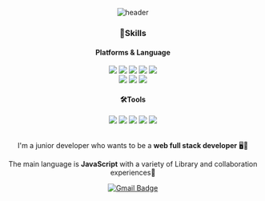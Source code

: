   <div align="center"> 

  ![header](https://capsule-render.vercel.app/api?type=waving&color=0:FFBBD2,50:FFE8BB,100:FFC6BB&text=Lee%20Seul%20Yi&height=200&fontColor=FFFFFF)
 
  </div>
    
<div align="center"> 
  
### 💪Skills
  #### Platforms & Language
  <div>
   <img src="https://img.shields.io/badge/Python-3776AB?style=flat-square&logo=Python&logoColor=white"/>
   <img src="https://img.shields.io/badge/Javascript-F7DF1E?style=flat-square&logo=JavaScript&logoColor=white"/>
      <img src="https://img.shields.io/badge/Node.js-339933?style=flat-square&logo=Node.js&logoColor=white"/>
   <img src="https://img.shields.io/badge/Java-007396?style=flat-square&logo=Java&logoColor=white"/>
   <img src="https://img.shields.io/badge/C%23-239120?style=flat-square&logo=CSharp&logoColor=white"/>
  </div>
  <div>
   <img src="https://img.shields.io/badge/Android-3DDC84?style=flat-square&logo=Android&logoColor=white"/>
   <img src="https://img.shields.io/badge/React-61DAFB?style=flat-square&logo=React&logoColor=white"/>
   <img src="https://img.shields.io/badge/Vue-4FC08D?style=flat-square&logo=Vue.js&logoColor=white"/>
  </div>
  
  #### 🛠Tools
  <img src="https://img.shields.io/badge/Git-F05032?style=flat-square&logo=Git&logoColor=white"/>
  <img src="https://img.shields.io/badge/Firebase-FFCA28?style=flat-square&logo=Firebase&logoColor=white"/>
  <img src="https://img.shields.io/badge/Android Studio-3DDC84?style=flat-square&logo=AndroidStudio&logoColor=white"/>
  <img src="https://img.shields.io/badge/Webstrom-black?style=flat-square&logo=WebStorm&logoColor=white"/>
  <img src="https://img.shields.io/badge/Visual Studio Code-007ACC?style=flat-square&logo=Visual Studio Code&logoColor=white"/>
  
  
  <br>
  <br>
  
  I'm a junior developer who wants to be a **web full stack developer** 🖥️💖

  The main language is **JavaScript** with a variety of Library and collaboration experiences💪
  
  [![Gmail Badge](https://img.shields.io/badge/Gmail-d14836?style=flat-square&logo=Gmail&logoColor=white&link=mailto:iseuli713@gmail.com)](mailto:iseuli713@gmail.com)

  
<!-- ![Seyiul's github stats](https://github-readme-stats.vercel.app/api?username=Seyiul&show_icons=true&theme=radical&count_private=true&bg_color=white&text_color=black) -->

  <!-- [![Solved.ac프로필](http://mazassumnida.wtf/api/v2/generate_badge?boj=iseuli713)](https://solved.ac/iseuli713) -->

<!--   [![Solved.ac프로필](http://mazassumnida.wtf/api/mini/generate_badge?boj=iseuli713)](https://solved.ac/iseuli713) -->
</div>
<!--
**Seyiul/Seyiul** is a ✨ _special_ ✨ repository because its `README.md` (this file) appears on your GitHub profile.

Here are some ideas to get you started:

- 🔭 I’m currently working on ...
- 🌱 I’m currently learning ...
- 👯 I’m looking to collaborate on ...
- 🤔 I’m looking for help with ...
- 💬 Ask me about ...
- 📫 How to reach me: ...
- 😄 Pronouns: ...
- ⚡ Fun fact: ...
-->
